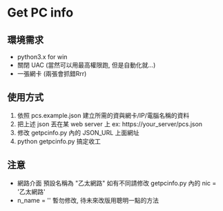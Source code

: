 # Get PC info

## 環境需求

* python3.x for win
* 關閉 UAC (當然可以用最高權限跑, 但是自動化就...)
* 一張網卡 (兩張會抓錯Rrr)

## 使用方式

1. 依照 pcs.example.json 建立所需的資與網卡/IP/電腦名稱的資料
2. 把上述 json 丟在某 web server 上 ex: https://your_server/pcs.json
3. 修改 getpcinfo.py 內的 JSON_URL 上面網址
4. python getpcinfo.py 搞定收工

## 注意

* 網路介面 預設名稱為 "乙太網路" 如有不同請修改 getpcinfo.py 內的 nic = '乙太網路' 
* n_name = '' 暫勿修改, 待未來改版用聰明一點的方法
